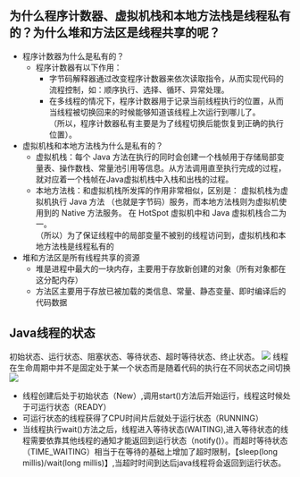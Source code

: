 ## 为什么程序计数器、虚拟机栈和本地方法栈是线程私有的？为什么堆和方法区是线程共享的呢？
- 程序计数器为什么是私有的？
    - 程序计数器有以下作用：
        - 字节码解释器通过改变程序计数器来依次读取指令，从而实现代码的流程控制，如：顺序执行、选择、循环、异常处理。
        - 在多线程的情况下，程序计数器用于记录当前线程执行的位置，从而当线程被切换回来的时候能够知道该线程上次运行到哪儿了。<br/>
        （所以，程序计数器私有主要是为了线程切换后能恢复到正确的执行位置）。
- 虚拟机栈和本地方法栈为什么是私有的？
    - 虚拟机栈：每个 Java 方法在执行的同时会创建一个栈帧用于存储局部变量表、操作数栈、常量池引用等信息。从方法调用直至执行完成的过程，就对应着一个栈帧在Java虚拟机栈中入栈和出栈的过程。
    - 本地方法栈：和虚拟机栈所发挥的作用非常相似，区别是： 虚拟机栈为虚拟机执行 Java 方法 （也就是字节码）服务，而本地方法栈则为虚拟机使用到的 Native 方法服务。 在 HotSpot 虚拟机中和 Java 虚拟机栈合二为一。<br/>
    （所以）为了保证线程中的局部变量不被别的线程访问到，虚拟机栈和本地方法栈是线程私有的
- 堆和方法区是所有线程共享的资源
    - 堆是进程中最大的一块内存，主要用于存放新创建的对象（所有对象都在这分配内存）
    - 方法区主要用于存放已被加载的类信息、常量、静态变量、即时编译后的代码数据
## Java线程的状态
初始状态、运行状态、阻塞状态、等待状态、超时等待状态、终止状态。
![](https://llhyoudao.oss-cn-shenzhen.aliyuncs.com/%E6%9C%89%E9%81%93%E4%BA%91/110.jpg)
线程在生命周期中并不是固定处于某一个状态而是随着代码的执行在不同状态之间切换
![](https://llhyoudao.oss-cn-shenzhen.aliyuncs.com/%E6%9C%89%E9%81%93%E4%BA%91/111.jpg)
* 线程创建后处于初始状态（New）,调用start()方法后开始运行，线程这时候处于可运行状态（READY）
* 可运行状态的线程获得了CPU时间片后就处于运行状态（RUNNING）
* 当线程执行wait()方法之后，线程进入等待状态(WAITING),进入等待状态的线程需要依靠其他线程的通知才能返回到运行状态（notify()）。而超时等待状态（TIME_WAITING）相当于在等待的基础上增加了超时限制，【sleep(long millis)/wait(long millis)】,当超时时间到达后java线程将会返回到运行状态。
